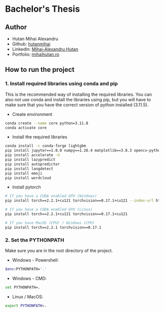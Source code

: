 # Bachelor's Thesis

## Author

- Hutan Mihai Alexandru
- Github: [hutanmihai](https://github.com/hutanmihai)
- LinkedIn: [Mihai-Alexandru Hutan](https://www.linkedin.com/in/hutanmihai/)
- Portfolio: [mihaihutan.ro](https://mihaihutan.ro)

## How to run the project

### 1. Install required libraries using conda and pip

This is the recommended way of installing the required libraries.
You can also not use conda and install the libraries using pip, but you will have to make sure that you have the correct
version of python installed (3.11.5).

- Create environment

```bash
conda create --name core python=3.11.8
conda activate core
```

- Install the required libraries

```bash
conda install -c conda-forge lightgbm
pip install jupyter==1.0.0 numpy==1.26.4 matplotlib==3.8.3 opencv-python==4.9.0.80 pandas==2.2.1 pillow==10.2.0 black==24.2.0 seaborn missingno scikit-learn category_encoders transformers
pip install accelerate -U
pip install lazypredict
pip install autopredictor
pip install langdetect
pip install emoji
pip install wordcloud
```

- Install pytorch

```bash
# If you have a CUDA enabled GPU (Windows)
pip install torch==2.2.1+cu121 torchvision==0.17.1+cu121 --index-url https://download.pytorch.org/whl/cu121

# If you have a CUDA enabled GPU (Linux)
pip install torch==2.2.1+cu121 torchvision==0.17.1+cu121

# If you have MacOS (CPU) / Windows (CPU)
pip install torch==2.2.1 torchvision==0.17.1
```

### 2. Set the PYTHONPATH

Make sure you are in the root directory of the project.

- Windows - Powershell:

```bash
$env:PYTHONPATH='.'
```

- Windows - CMD:

```bash
set PYTHONPATH=.
```

- Linux / MacOS:

```bash
export PYTHONPATH=.
```
